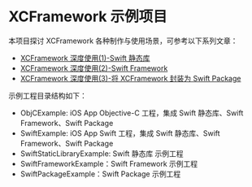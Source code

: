 # 

# XCFramework 示例项目

本项目探讨 XCFramework 各种制作与使用场景，可参考以下系列文章：

- [XCFramework 深度使用(1)-Swift 静态库](https://juejin.im/post/6891850436505485325)
- [XCFramework 深度使用(2)-Swift Framework]()
- [XCFramework 深度使用(3)-将 XCFramework 封装为 Swift Package]()



示例工程目录结构如下：

- ObjCExample: iOS App Objective-C 工程，集成 Swift 静态库、Swift Framework、Swift Package
- SwiftExample: iOS App Swift 工程，集成 Swift 静态库、Swift Framework、Swift Package
- SwiftStaticLibraryExample: Swift 静态库 示例工程
- SwiftFrameworkExample：Swift Framework 示例工程
- SwiftPackageExample：Swift Package 示例工程





